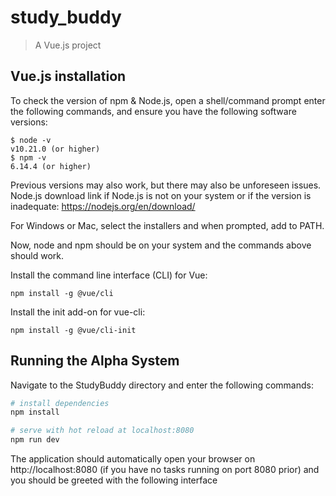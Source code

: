 # study_buddy

> A Vue.js project

## Vue.js installation 
To check the version of npm & Node.js, open a shell/command prompt enter the following commands, and ensure you have the following software versions:
```
$ node -v
v10.21.0 (or higher)
$ npm -v
6.14.4 (or higher)
```

Previous versions may also work, but there may also be unforeseen issues. Node.js download link if Node.js is not on your system or if the version is inadequate: 
https://nodejs.org/en/download/ 

For Windows or Mac, select the installers and when prompted, add to PATH. 

Now, node and npm should be on your system and the commands above should work.

Install the command line interface (CLI) for Vue: 
```
npm install -g @vue/cli
```

Install the init add-on for vue-cli: 
```
npm install -g @vue/cli-init
```

## Running the Alpha System

Navigate to the StudyBuddy directory and enter the following commands: 

``` bash
# install dependencies
npm install

# serve with hot reload at localhost:8080
npm run dev
```

The application should automatically open your browser on http://localhost:8080 (if you have no tasks running on port 8080 prior) and you should be greeted with the following interface


